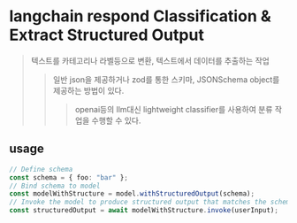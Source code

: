 # langchain respond Classification & Extract Structured Output

> 텍스트를 카테고리나 라벨등으로 변환, 텍스트에서 데이터를 추출하는 작업
>
> > 일반 json을 제공하거나 zod를 통한 스키마, JSONSchema object를 제공하는 방법이 있다.
> >
> > > openai등의 llm대신 lightweight classifier를 사용하여 분류 작업을 수행할 수 있다.

## usage

```ts
// Define schema
const schema = { foo: "bar" };
// Bind schema to model
const modelWithStructure = model.withStructuredOutput(schema);
// Invoke the model to produce structured output that matches the schema
const structuredOutput = await modelWithStructure.invoke(userInput);
```
